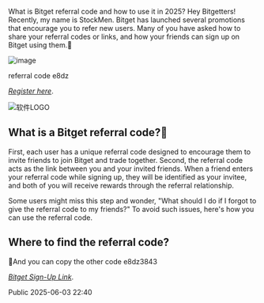 What is Bitget referral code and how to use it in 2025? Hey Bitgetters! Recently, my name is StockMen. Bitget has launched several promotions that encourage you to refer new users. Many of you have asked how to share your referral codes or links, and how your friends can sign up on Bitget using them.👋

![image](https://private-user-images.githubusercontent.com/152826656/457188948-a2908afb-8e92-44ad-a414-a34075384ff4.png?jwt=eyJhbGciOiJIUzI1NiIsInR5cCI6IkpXVCJ9.eyJpc3MiOiJnaXRodWIuY29tIiwiYXVkIjoicmF3LmdpdGh1YnVzZXJjb250ZW50LmNvbSIsImtleSI6ImtleTUiLCJleHAiOjE3NTAzODk4OTAsIm5iZiI6MTc1MDM4OTU5MCwicGF0aCI6Ii8xNTI4MjY2NTYvNDU3MTg4OTQ4LWEyOTA4YWZiLThlOTItNDRhZC1hNDE0LWEzNDA3NTM4NGZmNC5wbmc_WC1BbXotQWxnb3JpdGhtPUFXUzQtSE1BQy1TSEEyNTYmWC1BbXotQ3JlZGVudGlhbD1BS0lBVkNPRFlMU0E1M1BRSzRaQSUyRjIwMjUwNjIwJTJGdXMtZWFzdC0xJTJGczMlMkZhd3M0X3JlcXVlc3QmWC1BbXotRGF0ZT0yMDI1MDYyMFQwMzE5NTBaJlgtQW16LUV4cGlyZXM9MzAwJlgtQW16LVNpZ25hdHVyZT1jODk5YjUzOTZjY2E4ZWViMzJhODg2Y2QyYTE0MzRlYWQzNjg0ZGViZDI0Yzg1Yzg4ZTdiNTgwMTJhZjE5M2VlJlgtQW16LVNpZ25lZEhlYWRlcnM9aG9zdCJ9.5o1X_DpPnN756QwQXosr-xXbzuKlBk0iqsSfoCKLfAo)

 referral code e8dz
 
 *[Register here](https://partner.bitget.com/bg/9X3CRU)*.

 ![软件LOGO](https://yydsxx.com/img/snake.gif)

## What is a Bitget referral code?👋

First, each user has a unique referral code designed to encourage them to invite friends to join Bitget and trade together. Second, the referral code acts as the link between you and your invited friends. When a friend enters your referral code while signing up, they will be identified as your invitee, and both of you will receive rewards through the referral relationship.

Some users might miss this step and wonder, "What should I do if I forgot to give the referral code to my friends?" To avoid such issues, here's how you can use the referral code.

## Where to find the referral code?

👋And you can copy the other code e8dz3843
 
 *[Bitget Sign-Up Link](https://partner.bitget.com/bg/chinesehomepage1)*.
 
Public 2025-06-03 22:40

<!--
**bitget-referralcode/bitget-referralcode** is a ✨ _special_ ✨ repository because its `README.md` (this file) appears on your GitHub profile.

Here are some ideas to get you started:

- 🔭 I’m currently working on quant data team.
- 🌱 I’m currently learning python
- 👯 I’m looking to collaborate on ...
- 🤔 I’m looking for help with ...
- 💬 Ask me about ...
- 📫 How to reach me: ...
- 😄 Pronouns: ...
- ⚡ Fun fact: ...
-->

